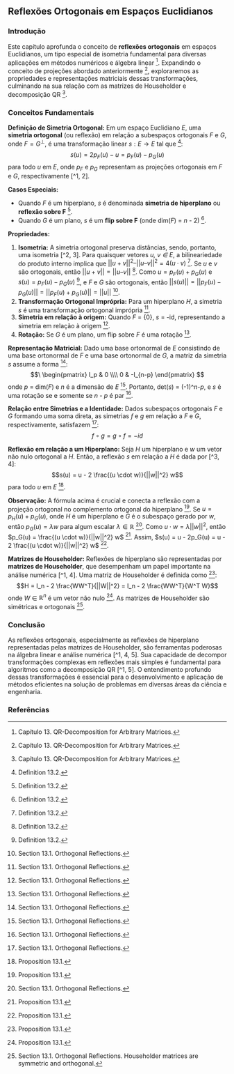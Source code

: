 ## Reflexões Ortogonais em Espaços Euclidianos

### Introdução
Este capítulo aprofunda o conceito de **reflexões ortogonais** em espaços Euclidianos, um tipo especial de isometria fundamental para diversas aplicações em métodos numéricos e álgebra linear [^1]. Expandindo o conceito de projeções abordado anteriormente [^1], exploraremos as propriedades e representações matriciais dessas transformações, culminando na sua relação com as matrizes de Householder e decomposição QR [^1].

### Conceitos Fundamentais
**Definição de Simetria Ortogonal:**
Em um espaço Euclidiano *E*, uma **simetria ortogonal** (ou reflexão) em relação a subespaços ortogonais *F* e *G*, onde $F = G^\perp$, é uma transformação linear $s: E \rightarrow E$ tal que [^2]:
$$s(u) = 2p_F(u) - u = p_F(u) - p_G(u)$$
para todo *u* em *E*, onde $p_F$ e $p_G$ representam as projeções ortogonais em *F* e *G*, respectivamente [^1, 2].

**Casos Especiais:**
*   Quando *F* é um hiperplano, *s* é denominada **simetria de hiperplano** ou **reflexão sobre F** [^2].
*   Quando *G* é um plano, *s* é um **flip sobre F** (onde dim(*F*) = *n* - 2) [^2].

**Propriedades:**
1.  **Isometria:** A simetria ortogonal preserva distâncias, sendo, portanto, uma isometria [^2, 3].  Para quaisquer vetores *u, v ∈ E*, a bilineariedade do produto interno implica que $||u + v||^2 – ||u – v||^2 = 4(u \cdot v)$ [^2].  Se *u* e *v* são ortogonais, então $||u + v|| = ||u – v||$ [^2].  Como $u = p_F(u) + p_G(u)$ e $s(u) = p_F(u) - p_G(u)$ [^2], e *F* e *G* são ortogonais, então $||s(u)|| = ||p_F(u) - p_G(u)|| = ||p_F(u) + p_G(u)|| = ||u||$ [^3].
2.  **Transformação Ortogonal Imprópria:** Para um hiperplano *H*, a simetria *s* é uma transformação ortogonal imprópria [^3].
3.  **Simetria em relação à origem:** Quando *F* = {0}, *s* = -id, representando a simetria em relação à origem [^3].
4.  **Rotação:** Se *G* é um plano, um flip sobre *F* é uma rotação [^3].

**Representação Matricial:**
Dado uma base ortonormal de *E* consistindo de uma base ortonormal de *F* e uma base ortonormal de *G*, a matriz da simetria *s* assume a forma [^3]:
$$\
\begin{pmatrix}
I_p & 0 \\\\
0 & -I_{n-p}
\end{pmatrix}
$$
onde *p* = dim(*F*) e *n* é a dimensão de *E* [^3].  Portanto, det(*s*) = (-1)^*n-p*, e *s* é uma rotação se e somente se *n - p* é par [^3].

**Relação entre Simetrias e a Identidade:**
Dados subespaços ortogonais *F* e *G* formando uma soma direta, as simetrias *f* e *g* em relação a *F* e *G*, respectivamente, satisfazem [^3]:
$$f \circ g = g \circ f = -id$$

**Reflexão em relação a um Hiperplano:**
Seja *H* um hiperplano e *w* um vetor não nulo ortogonal a *H*. Então, a reflexão *s* em relação a *H* é dada por [^3, 4]:
$$s(u) = u - 2 \frac{(u \cdot w)}{||w||^2} w$$
para todo *u* em *E* [^4].

**Observação:**  A fórmula acima é crucial e conecta a reflexão com a projeção ortogonal no complemento ortogonal do hiperplano [^4].  Se $u = p_H(u) + p_G(u)$, onde *H* é um hiperplano e *G* é o subespaço gerado por *w*, então $p_G(u) = \lambda w$ para algum escalar $\lambda \in \mathbb{R}$ [^3].  Como $u \cdot w = \lambda ||w||^2$, então $p_G(u) = \frac{(u \cdot w)}{||w||^2} w$ [^4].  Assim, $s(u) = u - 2p_G(u) = u - 2 \frac{(u \cdot w)}{||w||^2} w$ [^4].

**Matrizes de Householder:** Reflexões de hiperplano são representadas por **matrizes de Householder**, que desempenham um papel importante na análise numérica [^1, 4]. Uma matriz de Householder é definida como [^4]:
$$H = I_n - 2 \frac{WW^T}{||W||^2} = I_n - 2 \frac{WW^T}{W^T W}$$
onde *W* ∈ $\mathbb{R}^n$ é um vetor não nulo [^4]. As matrizes de Householder são simétricas e ortogonais [^5].

### Conclusão
As reflexões ortogonais, especialmente as reflexões de hiperplano representadas pelas matrizes de Householder, são ferramentas poderosas na álgebra linear e análise numérica [^1, 4, 5]. Sua capacidade de decompor transformações complexas em reflexões mais simples é fundamental para algoritmos como a decomposição QR [^1, 5]. O entendimento profundo dessas transformações é essencial para o desenvolvimento e aplicação de métodos eficientes na solução de problemas em diversas áreas da ciência e engenharia.

### Referências
[^1]: Capítulo 13. QR-Decomposition for Arbitrary Matrices.
[^2]: Definition 13.2.
[^3]: Section 13.1. Orthogonal Reflections.
[^4]: Proposition 13.1.
[^5]: Section 13.1. Orthogonal Reflections. Householder matrices are symmetric and orthogonal.

<!-- END -->